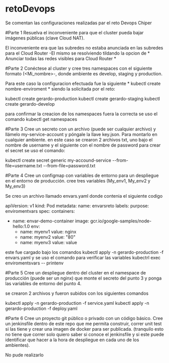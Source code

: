# retoDevops

Se comentan las configuraciones realizadas par el reto Devops Chiper

#Parte 1
Resuelva el inconveniente para que el cluster pueda bajar imágenes públicas (clave Cloud NAT).

El inconveniente era que las subredes no estaba anunciada en las subredes para el Cloud Router
-El mismo se resolviendo tildando la opcion de * Anunciar todas las redes visibles para Cloud Router *




#Parte 2
Conéctese al cluster y cree tres namespaces con el siguiente formato (<Mi_nombre>-<ambiente>, donde ambiente es develop, staging y production.

Para este caso la configuracion efectuada fue la siguiente * kubectl create nombre-enviroment * siendo la solicitada por el reto:

kubectl create gerardo-production
kubectl create gerardo-staging
kubectl create gerardo-develop

para confirmar la creacion de los namespaces fuera la correcta se uso el comando
kubectl get namespaces




#Parte 3
Cree un secreto con un archivo (puede ser cualquier archivo) y llámelo my-service-account y póngale la llave key.json. Para montarlo en cualquier ambiente.
en este caso se crearon 2 archivos txt, uno bajo el nombre de username y el siguiente con el nombre de password
para crear el secret se uso el comando:

kubectl create secret generic my-accound-service --from-file=username.txt --from-file=password.txt




#Parte 4
Cree un configmap con variables de entorno para un despliegue en el entorno de producción. cree tres variables (My_env1, My_env2 y My_env3)

Se creo un archivo llamado envars.yaml donde contenia el siguiente codigo

apiVersion: v1
kind: Pod
metadata:
  name: envarsreto
  labels:
    purpose: enviromentvars
spec:
  containers:
  - name: envar-demo-container
    image: gcr.io/google-samples/node-hello:1.0
    env:
    - name: myenv1
      value: nginx
    - name: myenv2
      value: "80"
    - name: myenv3
      value: value
      
 este fue cargado bajo los comandos
 kubectl apply -n gerardo-production -f envars.yaml
 y se uso el comando para verificar las variables
 kubectrl exec enviromentsvars -- printenv
 
 
 
 
 
 #Parte 5 
 Cree un despliegue dentro del cluster en el namespace de producción (puede ser un nginx) 
 que monte el secreto del punto 3 y ponga las variables de entorno del punto 4.
 
 se crearon 2 archivos y fueron subidos con los siguientes comandos
 
kubectl apply -n gerardo-production -f service.yaml
kubectl apply -n gerardo-production -f deploy.yaml





#Parte 6
Cree un proyecto git público o privado con un código básico. Cree un jenkinsfile dentro de este repo que me permita construir, correr unit test si las tiene y crear una imagen de docker para ser publicada. (tranquilo esto no tiene que correr solo quiero saber si conoce el jenkinsfile y si este puede identificar que hacer a la hora de despliegue en cada uno de los ambientes).

No pude realizarlo

